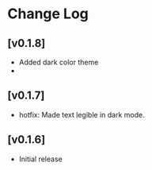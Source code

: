 # Change Log

## [v0.1.8]

- Added dark color theme
-

## [v0.1.7]

- hotfix: Made text legible in dark mode.


## [v0.1.6]

- Initial release